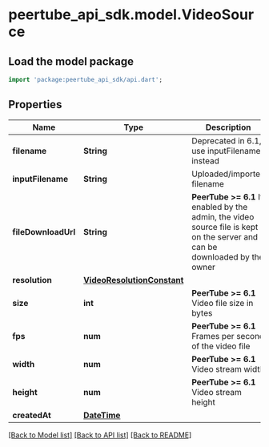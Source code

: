 # peertube_api_sdk.model.VideoSource

## Load the model package
```dart
import 'package:peertube_api_sdk/api.dart';
```

## Properties
Name | Type | Description | Notes
------------ | ------------- | ------------- | -------------
**filename** | **String** | Deprecated in 6.1, use inputFilename instead | [optional] 
**inputFilename** | **String** | Uploaded/imported filename | [optional] 
**fileDownloadUrl** | **String** | **PeerTube >= 6.1** If enabled by the admin, the video source file is kept on the server and can be downloaded by the owner | [optional] 
**resolution** | [**VideoResolutionConstant**](VideoResolutionConstant.md) |  | [optional] 
**size** | **int** | **PeerTube >= 6.1** Video file size in bytes | [optional] 
**fps** | **num** | **PeerTube >= 6.1** Frames per second of the video file | [optional] 
**width** | **num** | **PeerTube >= 6.1** Video stream width | [optional] 
**height** | **num** | **PeerTube >= 6.1** Video stream height | [optional] 
**createdAt** | [**DateTime**](DateTime.md) |  | [optional] 

[[Back to Model list]](../README.md#documentation-for-models) [[Back to API list]](../README.md#documentation-for-api-endpoints) [[Back to README]](../README.md)



